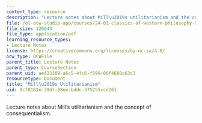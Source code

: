 ```yaml
---
content_type: resource
description: "Lecture notes about Mill\u2019s utilitarianism and the concept of consequentialism."
file: /ol-ocw-studio-app/courses/24-01-classics-of-western-philosophy-spring-2016/8cf8181e39df98eebddc575255ccd261_MIT24_01S16_SES21.pdf
file_size: 126043
file_type: application/pdf
learning_resource_types:
- Lecture Notes
license: https://creativecommons.org/licenses/by-nc-sa/4.0/
ocw_type: OCWFile
parent_title: Lecture Notes
parent_type: CourseSection
parent_uid: ae423108-a6c5-4fc6-f599-06f4680c63c3
resourcetype: Document
title: "Mill\u2019s Utilitarianism"
uid: 8cf8181e-39df-98ee-bddc-575255ccd261
---
```

Lecture notes about Mill’s utilitarianism and the concept of consequentialism.